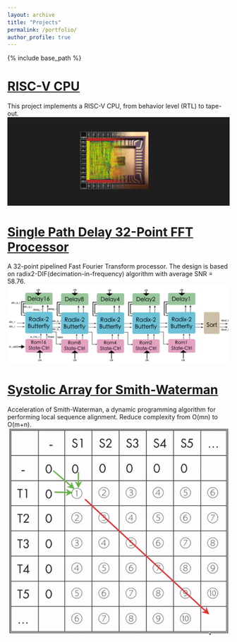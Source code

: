 ```yaml
---
layout: archive
title: "Projects"
permalink: /portfolio/
author_profile: true
---
```


{% include base_path %}

[RISC-V CPU](https://github.com/jasonlin316/RISC-V-CPU)
========
This project implements a RISC-V CPU, from behavior level (RTL) to tape-out.
![CPU](/images/RISC-V.png)

[Single Path Delay 32-Point FFT Processor](https://github.com/jasonlin316/A-Single-Path-Delay-32-Point-FFT-Processor)
========
A 32-point pipelined Fast Fourier Transform processor. The design is based on radix2-DIF(decimation-in-frequency) algorithm with average SNR = 58.76.
![Arch](/images/fft.png)

[Systolic Array for Smith-Waterman](https://github.com/jasonlin316/Systolic-Array-for-Smith-Waterman)
========
Acceleration of Smith-Waterman, a dynamic programming algorithm for performing local sequence alignment. Reduce complexity from O(mn) to O(m+n).  
![Explain](/images/systolic.gif)
